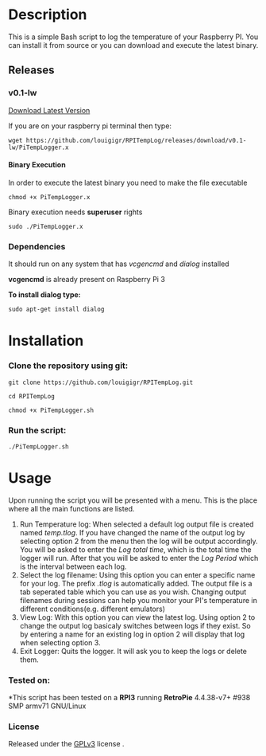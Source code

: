 # Description

This is a simple Bash script to log the temperature of your Raspberry PI. You can install it from source or you can download and execute the latest binary.

## Releases

### v0.1-lw

[Download Latest Version](https://github.com/louigigr/RPITempLog/releases/download/v0.1-lw/PiTempLogger.x)

If you are on your raspberry pi terminal then type:

```
wget https://github.com/louigigr/RPITempLog/releases/download/v0.1-lw/PiTempLogger.x
```

#### Binary Execution

In order to execute the latest binary you need to make the file executable

```
chmod +x PiTempLogger.x
```

Binary execution needs __superuser__ rights

```
sudo ./PiTempLogger.x
```

### Dependencies

It should run on any system that has *vcgencmd* and *dialog* installed

__vcgencmd__ is already present on Raspberry Pi 3

__To install dialog type:__

```
sudo apt-get install dialog
```

# Installation

### Clone the repository using git:

```
git clone https://github.com/louigigr/RPITempLog.git
```

```
cd RPITempLog
```

```
chmod +x PiTempLogger.sh
```

### Run the script:

```
./PiTempLogger.sh
```

# Usage

Upon running the script you will be presented with a menu. This is the place where all the main functions are listed.

1. Run Temperature log: When selected a default log output file is created named *temp.tlog*. If you have changed the name of the output log by selecting option 2 from the menu then the log will be output accordingly. You will be asked to enter the *Log total time*, which is the total time the logger will run. After that you will be asked to enter the *Log Period* which is the interval between each log.
2. Select the log filename: Using this option you can enter a specific name for your log. The prefix *.tlog* is automatically added. The output file is a tab seperated table which you can use as you wish. Changing output filenames during sessions can help you monitor your PI's temperature in different conditions(e.g. different emulators)
3. View Log: With this option you can view the latest log. Using option 2 to change the output log basicaly switches between logs if they exist. So by entering a name for an existing log in option 2 will display that log when selecting option 3.
4. Exit Logger: Quits the logger. It will ask you to keep the logs or delete them.

### Tested on:
*This script has been tested on a __RPI3__ running __RetroPie__ 4.4.38-v7+ #938 SMP armv71 GNU/Linux

### License

Released under the [GPLv3](https://raw.githubusercontent.com/louigigr/RPITempLog/master/LICENSE) license .

